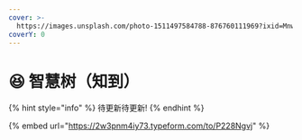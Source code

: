 ```yaml
---
cover: >-
  https://images.unsplash.com/photo-1511497584788-876760111969?ixid=MnwxMjA3fDB8MHxwaG90by1wYWdlfHx8fGVufDB8fHx8&ixlib=rb-1.2.1&auto=format&fit=crop&w=3432&q=80
coverY: 0
---
```


# 😆 智慧树（知到）



{% hint style="info" %}
待更新待更新!
{% endhint %}

{% embed url="https://2w3pnm4iy73.typeform.com/to/P228Ngvj" %}
